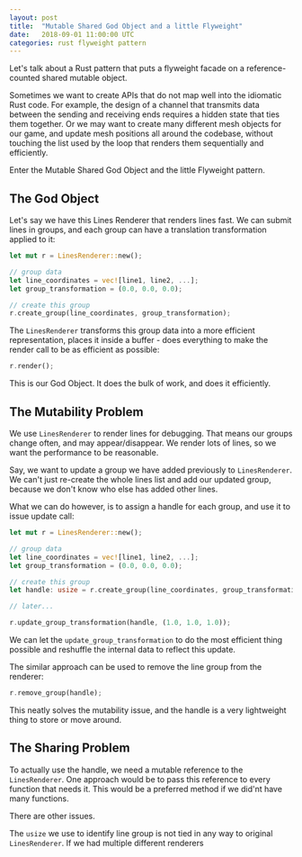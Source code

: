 ```yaml
---
layout: post
title:  "Mutable Shared God Object and a little Flyweight"
date:   2018-09-01 11:00:00 UTC
categories: rust flyweight pattern
---
```


Let's talk about a Rust pattern that puts a flyweight facade on a 
reference-counted shared mutable object.

Sometimes we want to create APIs that do not map well into the idiomatic Rust code.
For example, the design of a channel that transmits data between
the sending and receiving ends requires a hidden state that ties
them together. Or we may want to create many different mesh objects 
for our game, and update mesh positions all around the codebase,
without touching the list used by the loop that renders them sequentially 
and efficiently.

Enter the Mutable Shared God Object and the little Flyweight pattern.

## The God Object

Let's say we have this Lines Renderer that renders lines fast.
We can submit lines in groups, and each group can have a translation
transformation applied to it:

```rust
let mut r = LinesRenderer::new();

// group data
let line_coordinates = vec![line1, line2, ...];
let group_transformation = (0.0, 0.0, 0.0);

// create this group
r.create_group(line_coordinates, group_transformation);
```

The `LinesRenderer` transforms this group data into a more efficient
representation, places it inside a buffer - does everything to make 
the render call to be as efficient as possible:

```rust
r.render();
```

This is our God Object. It does the bulk of work, and does it efficiently.

## The Mutability Problem

We use `LinesRenderer` to render lines for debugging. That means our groups
change often, and may appear/disappear. We render lots of lines, so we want 
the performance to be reasonable.

Say, we want to update a group we have added previously to `LinesRenderer`. 
We can't just re-create the whole lines list and add our updated group, 
because we don't know who else has added other lines.

What we can do however, is to assign a handle for each group, and use it
to issue update call:

```rust
let mut r = LinesRenderer::new();

// group data
let line_coordinates = vec![line1, line2, ...];
let group_transformation = (0.0, 0.0, 0.0);

// create this group
let handle: usize = r.create_group(line_coordinates, group_transformation);

// later...

r.update_group_transformation(handle, (1.0, 1.0, 1.0));
```

We can let the `update_group_transformation` to do the most efficient
thing possible and reshuffle the internal data to reflect this update.

The similar approach can be used to remove the line group from the
renderer:

```rust
r.remove_group(handle);
```

This neatly solves the mutability issue, and the handle is a very lightweight
thing to store or move around.

## The Sharing Problem

To actually use the handle, we need a mutable reference to the
`LinesRenderer`. One approach would be to pass this reference to every function that
needs it. This would be a preferred method if we did'nt have many functions.

There are other issues.

The `usize` we use to identify line group is not tied in any way to original
`LinesRenderer`. If we had multiple different renderers 